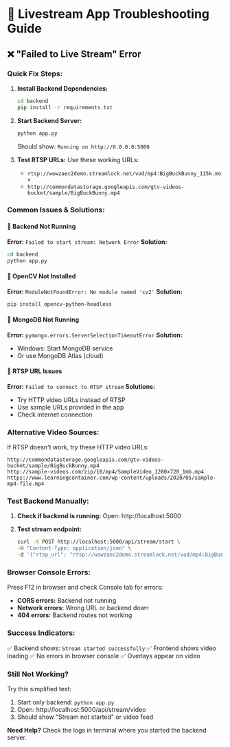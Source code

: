 # 🔧 Livestream App Troubleshooting Guide

## ❌ "Failed to Live Stream" Error

### **Quick Fix Steps:**

1. **Install Backend Dependencies:**
   ```bash
   cd backend
   pip install -r requirements.txt
   ```

2. **Start Backend Server:**
   ```bash
   python app.py
   ```
   Should show: `Running on http://0.0.0.0:5000`

3. **Test RTSP URLs:**
   Use these working URLs:
   - `rtsp://wowzaec2demo.streamlock.net/vod/mp4:BigBuckBunny_115k.mov`
   - `http://commondatastorage.googleapis.com/gtv-videos-bucket/sample/BigBuckBunny.mp4`

### **Common Issues & Solutions:**

#### 🔴 Backend Not Running
**Error:** `Failed to start stream: Network Error`
**Solution:** 
```bash
cd backend
python app.py
```

#### 🔴 OpenCV Not Installed
**Error:** `ModuleNotFoundError: No module named 'cv2'`
**Solution:**
```bash
pip install opencv-python-headless
```

#### 🔴 MongoDB Not Running
**Error:** `pymongo.errors.ServerSelectionTimeoutError`
**Solution:**
- Windows: Start MongoDB service
- Or use MongoDB Atlas (cloud)

#### 🔴 RTSP URL Issues
**Error:** `Failed to connect to RTSP stream`
**Solutions:**
- Try HTTP video URLs instead of RTSP
- Use sample URLs provided in the app
- Check internet connection

### **Alternative Video Sources:**

If RTSP doesn't work, try these HTTP video URLs:
```
http://commondatastorage.googleapis.com/gtv-videos-bucket/sample/BigBuckBunny.mp4
http://sample-videos.com/zip/10/mp4/SampleVideo_1280x720_1mb.mp4
https://www.learningcontainer.com/wp-content/uploads/2020/05/sample-mp4-file.mp4
```

### **Test Backend Manually:**

1. **Check if backend is running:**
   Open: http://localhost:5000

2. **Test stream endpoint:**
   ```bash
   curl -X POST http://localhost:5000/api/stream/start \
   -H "Content-Type: application/json" \
   -d '{"rtsp_url": "rtsp://wowzaec2demo.streamlock.net/vod/mp4:BigBuckBunny_115k.mov"}'
   ```

### **Browser Console Errors:**

Press F12 in browser and check Console tab for errors:
- **CORS errors:** Backend not running
- **Network errors:** Wrong URL or backend down
- **404 errors:** Backend routes not working

### **Success Indicators:**

✅ Backend shows: `Stream started successfully`
✅ Frontend shows video loading
✅ No errors in browser console
✅ Overlays appear on video

### **Still Not Working?**

Try this simplified test:
1. Start only backend: `python app.py`
2. Open: http://localhost:5000/api/stream/video
3. Should show "Stream not started" or video feed

**Need Help?** Check the logs in terminal where you started the backend server.